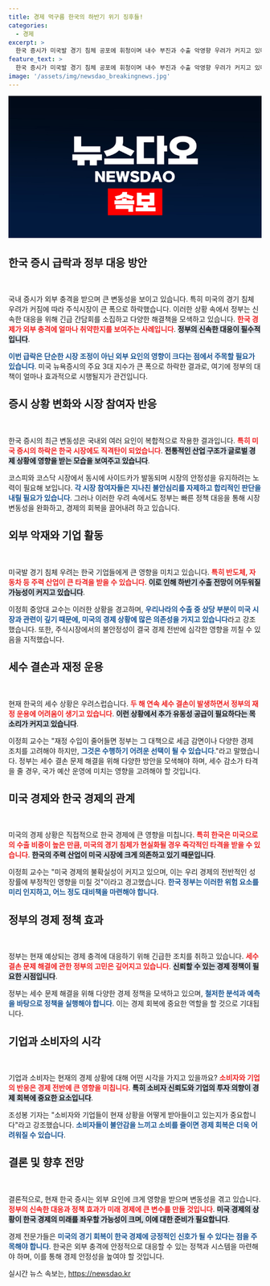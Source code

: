 ```yaml
---
title: 경제 먹구름 한국의 하반기 위기 징후들!
categories:
  - 경제
excerpt: >
  한국 증시가 미국발 경기 침체 공포에 휘청이며 내수 부진과 수출 악영향 우려가 커지고 있다. 정부는 급변하는 시장 상황에 대응하기 위한 해결책을 고심 중이다. 과연 이 위기가 지속될 것인가?
feature_text: >
  한국 증시가 미국발 경기 침체 공포에 휘청이며 내수 부진과 수출 악영향 우려가 커지고 있다. 정부는 급변하는 시장 상황에 대응하기 위한 해결책을 고심 중이다. 과연 이 위기가 지속될 것인가?
image: '/assets/img/newsdao_breakingnews.jpg'
---
```


<p><img src="/assets/img/newsdao_breakingnews.jpg" alt="ontimetimes 속보" /></p>

<h2 data-ke-size="size26">한국 증시 급락과 정부 대응 방안</h2>

<p data-ke-size="size16">&nbsp;</p>

<p>국내 증시가 외부 충격을 받으며 큰 변동성을 보이고 있습니다. 특히 미국의 경기 침체 우려가 커짐에 따라 주식시장이 큰 폭으로 하락했습니다. 이러한 상황 속에서 정부는 신속한 대응을 위해 긴급 간담회를 소집하고 다양한 해결책을 모색하고 있습니다. <b><span style="color: #ee2323;">한국 경제가 외부 충격에 얼마나 취약한지를 보여주는 사례입니다</span></b>. <b><span style="background-color: #21538527;">정부의 신속한 대응이 필수적입니다</span></b>.</p>

<p><b><span style="color: #1a5490;">이번 급락은 단순한 시장 조정이 아닌 외부 요인의 영향이 크다는 점에서 주목할 필요가 있습니다</span></b>. 미국 뉴욕증시의 주요 3대 지수가 큰 폭으로 하락한 결과로, 여기에 정부의 대책이 얼마나 효과적으로 시행될지가 관건입니다.</p>

<h2 data-ke-size="size26">증시 상황 변화와 시장 참여자 반응</h2>

<p data-ke-size="size16">&nbsp;</p>

<p>한국 증시의 최근 변동성은 국내외 여러 요인이 복합적으로 작용한 결과입니다. <b><span style="color: #ee2323;">특히 미국 증시의 하락은 한국 시장에도 직격탄이 되었습니다</span></b>. <b><span style="background-color: #21538527;">전통적인 산업 구조가 글로벌 경제 상황에 영향을 받는 모습을 보여주고 있습니다</span></b>.</p>

<p>코스피와 코스닥 시장에서 동시에 사이드카가 발동되며 시장의 안정성을 유지하려는 노력이 필요해 보입니다. <b><span style="color: #1a5490;">각 시장 참여자들은 지나친 불안심리를 자제하고 합리적인 판단을 내릴 필요가 있습니다</span></b>. 그러나 이러한 우려 속에서도 정부는 빠른 정책 대응을 통해 시장 변동성을 완화하고, 경제의 회복을 끌어내려 하고 있습니다.</p>

<h2 data-ke-size="size26">외부 악재와 기업 활동</h2>

<p data-ke-size="size16">&nbsp;</p>

<p>미국발 경기 침체 우려는 한국 기업들에게 큰 영향을 미치고 있습니다. <b><span style="color: #ee2323;">특히 반도체, 자동차 등 주력 산업이 큰 타격을 받을 수 있습니다</span></b>. <b><span style="background-color: #21538527;">이로 인해 하반기 수출 전망이 어두워질 가능성이 커지고 있습니다</span></b>.</p>

<p>이정희 중앙대 교수는 이러한 상황을 경고하며, <b><span style="color: #1a5490;">우리나라의 수출 중 상당 부분이 미국 시장과 관련이 깊기 때문에, 미국의 경제 상황에 많은 의존성을 가지고 있습니다</span></b>라고 강조했습니다. 또한, 주식시장에서의 불안정성이 결국 경제 전반에 심각한 영향을 끼칠 수 있음을 지적했습니다.</p>

<h2 data-ke-size="size26">세수 결손과 재정 운용</h2>

<p data-ke-size="size16">&nbsp;</p>

<p>현재 한국의 세수 상황은 우려스럽습니다. <b><span style="color: #ee2323;">두 해 연속 세수 결손이 발생하면서 정부의 재정 운용에 어려움이 생기고 있습니다</span></b>. <b><span style="background-color: #21538527;">이런 상황에서 추가 유동성 공급이 필요하다는 목소리가 커지고 있습니다</span></b>.</p>

<p>이정희 교수는 "재정 수입이 줄어들면 정부는 그 대책으로 세금 감면이나 다양한 경제 조치를 고려해야 하지만, <b><span style="color: #1a5490;">그것은 수행하기 어려운 선택이 될 수 있습니다</span></b>."라고 말했습니다. 정부는 세수 결손 문제 해결을 위해 다양한 방안을 모색해야 하며, 세수 감소가 타격을 줄 경우, 국가 예산 운영에 미치는 영향을 고려해야 할 것입니다.</p>

<h2 data-ke-size="size26">미국 경제와 한국 경제의 관계</h2>

<p data-ke-size="size16">&nbsp;</p>

<p>미국의 경제 상황은 직접적으로 한국 경제에 큰 영향을 미칩니다. <b><span style="color: #ee2323;">특히 한국은 미국으로의 수출 비중이 높은 만큼, 미국의 경기 침체가 현실화될 경우 즉각적인 타격을 받을 수 있습니다</span></b>. <b><span style="background-color: #21538527;">한국의 주력 산업이 미국 시장에 크게 의존하고 있기 때문입니다</span></b>.</p>

<p>이정희 교수는 "미국 경제의 불확실성이 커지고 있으며, 이는 우리 경제의 전반적인 성장률에 부정적인 영향을 미칠 것"이라고 경고했습니다. <b><span style="color: #1a5490;">한국 정부는 이러한 위험 요소를 미리 인지하고, 어느 정도 대비책을 마련해야 합니다</span></b>.</p>

<h2 data-ke-size="size26">정부의 경제 정책 효과</h2>

<p data-ke-size="size16">&nbsp;</p>

<p>정부는 현재 예상되는 경제 충격에 대응하기 위해 긴급한 조치를 취하고 있습니다. <b><span style="color: #ee2323;">세수 결손 문제 해결에 관한 정부의 고민은 깊어지고 있습니다</span></b>. <b><span style="background-color: #21538527;">신뢰할 수 있는 경제 정책이 필요한 시점입니다</span></b>.</p>

<p>정부는 세수 문제 해결을 위해 다양한 경제 정책을 모색하고 있으며, <b><span style="color: #1a5490;">철저한 분석과 예측을 바탕으로 정책을 실행해야 합니다</span></b>. 이는 경제 회복에 중요한 역할을 할 것으로 기대됩니다.</p>

<h2 data-ke-size="size26">기업과 소비자의 시각</h2>

<p data-ke-size="size16">&nbsp;</p>

<p>기업과 소비자는 현재의 경제 상황에 대해 어떤 시각을 가지고 있을까요? <b><span style="color: #ee2323;">소비자와 기업의 반응은 경제 전반에 큰 영향을 미칩니다</span></b>. <b><span style="background-color: #21538527;">특히 소비자 신뢰도와 기업의 투자 의향이 경제 회복에 중요한 요소입니다</span></b>.</p>

<p>조성봉 기자는 "소비자와 기업들이 현재 상황을 어떻게 받아들이고 있는지가 중요합니다"라고 강조했습니다. <b><span style="color: #1a5490;">소비자들이 불안감을 느끼고 소비를 줄이면 경제 회복은 더욱 어려워질 수 있습니다</span></b>.</p>

<h2 data-ke-size="size26">결론 및 향후 전망</h2>

<p data-ke-size="size16">&nbsp;</p>

<p>결론적으로, 현재 한국 증시는 외부 요인에 크게 영향을 받으며 변동성을 겪고 있습니다. <b><span style="color: #ee2323;">정부의 신속한 대응과 정책 효과가 미래 경제에 큰 변수를 만들 것입니다</span></b>. <b><span style="background-color: #21538527;">미국 경제의 상황이 한국 경제의 미래를 좌우할 가능성이 크며, 이에 대한 준비가 필요합니다</span></b>.</p>

<p>경제 전문가들은 <b><span style="color: #1a5490;">미국의 경기 회복이 한국 경제에 긍정적인 신호가 될 수 있다는 점을 주목해야 합니다</span></b>. 한국은 외부 충격에 안정적으로 대응할 수 있는 정책과 시스템을 마련해야 하며, 이를 통해 경제 안정성을 높여야 할 것입니다.</p>
실시간 뉴스 속보는, <a href="https://newsdao.kr" rel="dofollow">https://newsdao.kr</a>


